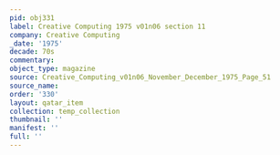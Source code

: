 ```yaml
---
pid: obj331
label: Creative Computing 1975 v01n06 section 11
company: Creative Computing
_date: '1975'
decade: 70s
commentary: 
object_type: magazine
source: Creative_Computing_v01n06_November_December_1975_Page_51
source_name: 
order: '330'
layout: qatar_item
collection: temp_collection
thumbnail: ''
manifest: ''
full: ''
---
```

